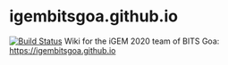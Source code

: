 # igembitsgoa.github.io 
[![Build Status](https://travis-ci.com/igembitsgoa/wiki.svg?branch=master)](https://travis-ci.com/igembitsgoa/wiki)
Wiki for the iGEM 2020 team of BITS Goa: https://igembitsgoa.github.io
